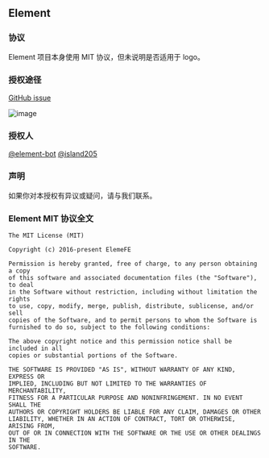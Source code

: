 ## Element

### 协议
Element 项目本身使用 MIT 协议，但未说明是否适用于 logo。

### 授权途径
[GitHub issue](https://github.com/ElemeFE/element/issues/16457)

![image](https://user-images.githubusercontent.com/10095631/60866588-4aabaf80-a25b-11e9-9873-b3c48b7f5446.png)

### 授权人
[@element-bot](https://github.com/element-bot) [@island205](https://github.com/island205)

### 声明
如果你对本授权有异议或疑问，请与我们联系。

### Element MIT 协议全文
```
The MIT License (MIT)

Copyright (c) 2016-present ElemeFE

Permission is hereby granted, free of charge, to any person obtaining a copy
of this software and associated documentation files (the "Software"), to deal
in the Software without restriction, including without limitation the rights
to use, copy, modify, merge, publish, distribute, sublicense, and/or sell
copies of the Software, and to permit persons to whom the Software is
furnished to do so, subject to the following conditions:

The above copyright notice and this permission notice shall be included in all
copies or substantial portions of the Software.

THE SOFTWARE IS PROVIDED "AS IS", WITHOUT WARRANTY OF ANY KIND, EXPRESS OR
IMPLIED, INCLUDING BUT NOT LIMITED TO THE WARRANTIES OF MERCHANTABILITY,
FITNESS FOR A PARTICULAR PURPOSE AND NONINFRINGEMENT. IN NO EVENT SHALL THE
AUTHORS OR COPYRIGHT HOLDERS BE LIABLE FOR ANY CLAIM, DAMAGES OR OTHER
LIABILITY, WHETHER IN AN ACTION OF CONTRACT, TORT OR OTHERWISE, ARISING FROM,
OUT OF OR IN CONNECTION WITH THE SOFTWARE OR THE USE OR OTHER DEALINGS IN THE
SOFTWARE.
```
